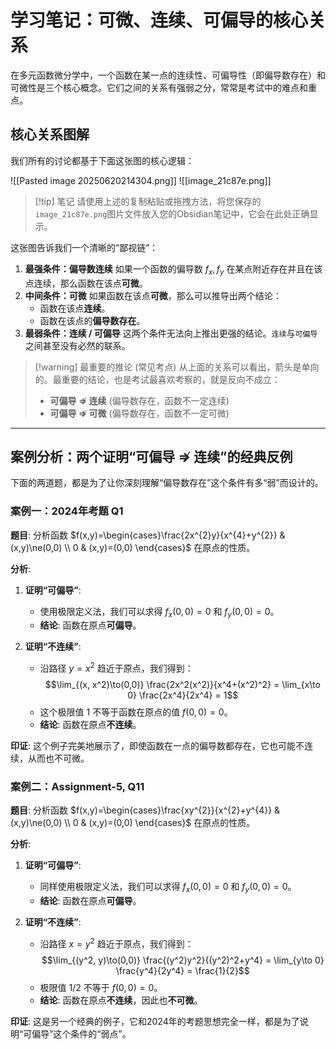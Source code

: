 # 学习笔记：可微、连续、可偏导的核心关系

在多元函数微分学中，一个函数在某一点的连续性、可偏导性（即偏导数存在）和可微性是三个核心概念。它们之间的关系有强弱之分，常常是考试中的难点和重点。

## 核心关系图解

我们所有的讨论都基于下面这张图的核心逻辑：

![[Pasted image 20250620214304.png]]
![[image_21c87e.png]]

> [!tip] 笔记
> 请使用上述的复制粘贴或拖拽方法，将您保存的`image_21c87e.png`图片文件放入您的Obsidian笔记中，它会在此处正确显示。

这张图告诉我们一个清晰的“鄙视链”：
1.  **最强条件：偏导数连续**
    如果一个函数的偏导数 $f_x, f_y$ 在某点附近存在并且在该点连续，那么函数在该点**可微**。
2.  **中间条件：可微**
    如果函数在该点**可微**，那么可以推导出两个结论：
    * 函数在该点**连续**。
    * 函数在该点的**偏导数存在**。
3.  **最弱条件：连续 / 可偏导**
    这两个条件无法向上推出更强的结论。`连续`与`可偏导`之间甚至没有必然的联系。

> [!warning] 最重要的推论 (常见考点)
> 从上面的关系可以看出，箭头是单向的。最重要的结论，也是考试最喜欢考察的，就是反向不成立：
> * **可偏导 ⇏ 连续** (偏导数存在，函数不一定连续)
> * **可偏导 ⇏ 可微** (偏导数存在，函数不一定可微)

---

## 案例分析：两个证明“可偏导 ⇏ 连续”的经典反例

下面的两道题，都是为了让你深刻理解“偏导数存在”这个条件有多“弱”而设计的。

### 案例一：2024年考题 Q1

**题目**: 分析函数 $f(x,y)=\begin{cases}\frac{2x^{2}y}{x^{4}+y^{2}} & (x,y)\ne(0,0) \\ 0 & (x,y)=(0,0) \end{cases}$ 在原点的性质。

**分析**:
1.  **证明“可偏导”**:
    * 使用极限定义法，我们可以求得 $f_x(0,0) = 0$ 和 $f_y(0,0) = 0$。
    * **结论**: 函数在原点**可偏导**。

2.  **证明“不连续”**:
    * 沿路径 $y=x^2$ 趋近于原点，我们得到：
        $$\lim_{(x, x^2)\to(0,0)} \frac{2x^2(x^2)}{x^4+(x^2)^2} = \lim_{x\to 0} \frac{2x^4}{2x^4} = 1$$
    * 这个极限值 $1$ 不等于函数在原点的值 $f(0,0)=0$。
    * **结论**: 函数在原点**不连续**。

**印证**: 这个例子完美地展示了，即使函数在一点的偏导数都存在，它也可能不连续，从而也不可微。

### 案例二：Assignment-5, Q11

**题目**: 分析函数 $f(x,y)=\begin{cases}\frac{xy^{2}}{x^{2}+y^{4}} & (x,y)\ne(0,0) \\ 0 & (x,y)=(0,0) \end{cases}$ 在原点的性质。

**分析**:
1.  **证明“可偏导”**:
    * 同样使用极限定义法，我们可以求得 $f_x(0,0) = 0$ 和 $f_y(0,0) = 0$。
    * **结论**: 函数在原点**可偏导**。

2.  **证明“不连续”**:
    * 沿路径 $x=y^2$ 趋近于原点，我们得到：
        $$\lim_{(y^2, y)\to(0,0)} \frac{(y^2)y^2}{(y^2)^2+y^4} = \lim_{y\to 0} \frac{y^4}{2y^4} = \frac{1}{2}$$
    * 极限值 $1/2$ 不等于 $f(0,0)=0$。
    * **结论**: 函数在原点**不连续**，因此也**不可微**。

**印证**: 这是另一个经典的例子，它和2024年的考题思想完全一样，都是为了说明“可偏导”这个条件的“弱点”。